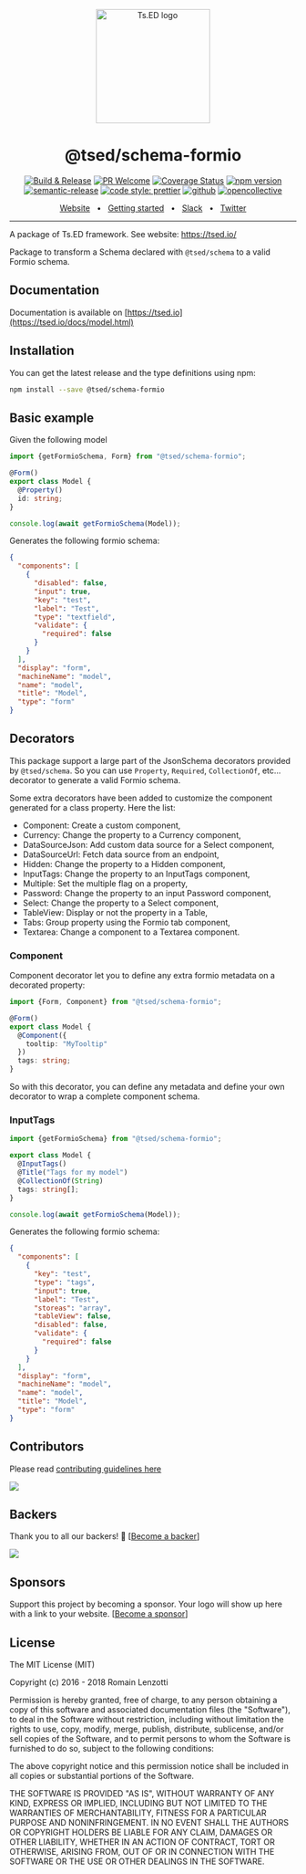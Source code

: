 <p style="text-align: center" align="center">
 <a href="https://tsed.io" target="_blank"><img src="https://tsed.io/tsed-og.png" width="200" alt="Ts.ED logo"/></a>
</p>

<div align="center">
   <h1>@tsed/schema-formio</h1>

[![Build & Release](https://github.com/tsedio/tsed/workflows/Build%20&%20Release/badge.svg)](https://github.com/tsedio/tsed/actions?query=workflow%3A%22Build+%26+Release%22)
[![PR Welcome](https://img.shields.io/badge/PRs-welcome-brightgreen.svg)](https://github.com/tsedio/tsed/blob/master/CONTRIBUTING.md)
[![Coverage Status](https://coveralls.io/repos/github/tsedio/tsed/badge.svg?branch=production)](https://coveralls.io/github/tsedio/tsed?branch=production)
[![npm version](https://badge.fury.io/js/%40tsed%2Fcommon.svg)](https://badge.fury.io/js/%40tsed%2Fcommon)
[![semantic-release](https://img.shields.io/badge/%20%20%F0%9F%93%A6%F0%9F%9A%80-semantic--release-e10079.svg)](https://github.com/semantic-release/semantic-release)
[![code style: prettier](https://img.shields.io/badge/code_style-prettier-ff69b4.svg?style=flat-square)](https://github.com/prettier/prettier)
[![github](https://img.shields.io/static/v1?label=Github%20sponsor&message=%E2%9D%A4&logo=GitHub&color=%23fe8e86)](https://github.com/sponsors/romakita)
[![opencollective](https://img.shields.io/static/v1?label=OpenCollective%20sponsor&message=%E2%9D%A4&logo=OpenCollective&color=%23fe8e86)](https://opencollective.com/tsed)

</div>

<div align="center">
  <a href="https://tsed.io/">Website</a>
  <span>&nbsp;&nbsp;•&nbsp;&nbsp;</span>
  <a href="https://tsed.io/getting-started/">Getting started</a>
  <span>&nbsp;&nbsp;•&nbsp;&nbsp;</span>
  <a href="https://api.tsed.io/rest/slack/tsedio/tsed">Slack</a>
  <span>&nbsp;&nbsp;•&nbsp;&nbsp;</span>
  <a href="https://twitter.com/TsED_io">Twitter</a>
</div>

<hr />

A package of Ts.ED framework. See website: https://tsed.io/

Package to transform a Schema declared with `@tsed/schema` to a valid Formio schema.

## Documentation

Documentation is available on [https://tsed.io](https://tsed.io/docs/model.html)

## Installation

You can get the latest release and the type definitions using npm:

```bash
npm install --save @tsed/schema-formio
```

## Basic example

Given the following model

```typescript
import {getFormioSchema, Form} from "@tsed/schema-formio";

@Form()
export class Model {
  @Property()
  id: string;
}

console.log(await getFormioSchema(Model));
```

Generates the following formio schema:

```json
{
  "components": [
    {
      "disabled": false,
      "input": true,
      "key": "test",
      "label": "Test",
      "type": "textfield",
      "validate": {
        "required": false
      }
    }
  ],
  "display": "form",
  "machineName": "model",
  "name": "model",
  "title": "Model",
  "type": "form"
}
```

## Decorators

This package support a large part of the JsonSchema decorators provided by `@tsed/schema`.
So you can use `Property`, `Required`, `CollectionOf`, etc... decorator to generate a valid Formio
schema.

Some extra decorators have been added to customize the component generated for a class property.
Here the list:

- Component: Create a custom component,
- Currency: Change the property to a Currency component,
- DataSourceJson: Add custom data source for a Select component,
- DataSourceUrl: Fetch data source from an endpoint,
- Hidden: Change the property to a Hidden component,
- InputTags: Change the property to an InputTags component,
- Multiple: Set the multiple flag on a property,
- Password: Change the property to an input Password component,
- Select: Change the property to a Select component,
- TableView: Display or not the property in a Table,
- Tabs: Group property using the Formio tab component,
- Textarea: Change a component to a Textarea component.

### Component

Component decorator let you to define any extra formio metadata on a decorated property:

```typescript
import {Form, Component} from "@tsed/schema-formio";

@Form()
export class Model {
  @Component({
    tooltip: "MyTooltip"
  })
  tags: string;
}
```

So with this decorator, you can define any metadata and define your own decorator to
wrap a complete component schema.

### InputTags

```typescript
import {getFormioSchema} from "@tsed/schema-formio";

export class Model {
  @InputTags()
  @Title("Tags for my model")
  @CollectionOf(String)
  tags: string[];
}

console.log(await getFormioSchema(Model));
```

Generates the following formio schema:

```json
{
  "components": [
    {
      "key": "test",
      "type": "tags",
      "input": true,
      "label": "Test",
      "storeas": "array",
      "tableView": false,
      "disabled": false,
      "validate": {
        "required": false
      }
    }
  ],
  "display": "form",
  "machineName": "model",
  "name": "model",
  "title": "Model",
  "type": "form"
}
```

## Contributors

Please read [contributing guidelines here](https://tsed.io/CONTRIBUTING.html)

<a href="https://github.com/tsedio/ts-express-decorators/graphs/contributors"><img src="https://opencollective.com/tsed/contributors.svg?width=890" /></a>

## Backers

Thank you to all our backers! 🙏 [[Become a backer](https://opencollective.com/tsed#backer)]

<a href="https://opencollective.com/tsed#backers" target="_blank"><img src="https://opencollective.com/tsed/tiers/backer.svg?width=890"></a>

## Sponsors

Support this project by becoming a sponsor. Your logo will show up here with a link to your website. [[Become a sponsor](https://opencollective.com/tsed#sponsor)]

## License

The MIT License (MIT)

Copyright (c) 2016 - 2018 Romain Lenzotti

Permission is hereby granted, free of charge, to any person obtaining a copy of this software and associated documentation files (the "Software"), to deal in the Software without restriction, including without limitation the rights to use, copy, modify, merge, publish, distribute, sublicense, and/or sell copies of the Software, and to permit persons to whom the Software is furnished to do so, subject to the following conditions:

The above copyright notice and this permission notice shall be included in all copies or substantial portions of the Software.

THE SOFTWARE IS PROVIDED "AS IS", WITHOUT WARRANTY OF ANY KIND, EXPRESS OR IMPLIED, INCLUDING BUT NOT LIMITED TO THE WARRANTIES OF MERCHANTABILITY, FITNESS FOR A PARTICULAR PURPOSE AND NONINFRINGEMENT. IN NO EVENT SHALL THE AUTHORS OR COPYRIGHT HOLDERS BE LIABLE FOR ANY CLAIM, DAMAGES OR OTHER LIABILITY, WHETHER IN AN ACTION OF CONTRACT, TORT OR OTHERWISE, ARISING FROM, OUT OF OR IN CONNECTION WITH THE SOFTWARE OR THE USE OR OTHER DEALINGS IN THE SOFTWARE.
